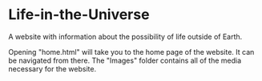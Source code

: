 # Life-in-the-Universe
A website with information about the possibility of life outside of Earth.

Opening "home.html" will take you to the home page of the website. It can be navigated from there. The "Images" folder contains all of the media necessary for the website.
